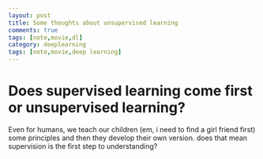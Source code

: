 ```yaml
---
layout: post
title: Some thoughts about unsupervised learning
comments: true
tags: [note,movie,dl]
category: deeplearning
tags: [note,movie,deep learning]
---
```


# Does supervised learning come first or unsupervised learning?

Even for humans, we teach our children (em, i need to find a girl friend first) some principles and then they develop their own version.
does that mean supervision is the first step to understanding?


